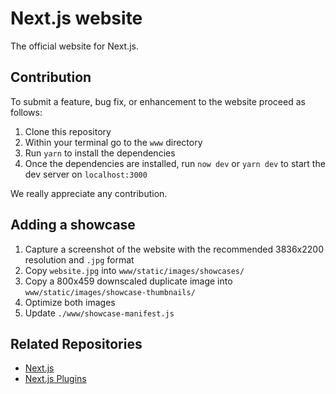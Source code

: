 # Next.js website

The official website for Next.js.

## Contribution

To submit a feature, bug fix, or enhancement to the website proceed as follows:

1. Clone this repository
2. Within your terminal go to the `www` directory
3. Run `yarn` to install the dependencies
4. Once the dependencies are installed, run `now dev` or `yarn dev` to start the dev server on `localhost:3000`

We really appreciate any contribution.

## Adding a showcase

1. Capture a screenshot of the website with the recommended 3836x2200 resolution and `.jpg` format
2. Copy `website.jpg` into `www/static/images/showcases/`
3. Copy a 800x459 downscaled duplicate image into `www/static/images/showcase-thumbnails/`
4. Optimize both images
5. Update `./www/showcase-manifest.js`

## Related Repositories

- [Next.js](https://github.com/zeit/next.js)
- [Next.js Plugins](https://github.com/zeit/next-plugins)
